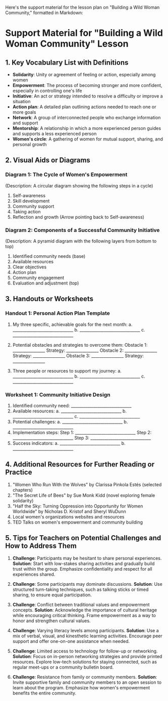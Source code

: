 Here's the support material for the lesson plan on "Building a Wild Woman Community," formatted in Markdown:

# Support Material for "Building a Wild Woman Community" Lesson

## 1. Key Vocabulary List with Definitions

- **Solidarity**: Unity or agreement of feeling or action, especially among women
- **Empowerment**: The process of becoming stronger and more confident, especially in controlling one's life
- **Initiative**: An act or strategy intended to resolve a difficulty or improve a situation
- **Action plan**: A detailed plan outlining actions needed to reach one or more goals
- **Network**: A group of interconnected people who exchange information and support
- **Mentorship**: A relationship in which a more experienced person guides and supports a less experienced person
- **Women's circle**: A gathering of women for mutual support, sharing, and personal growth

## 2. Visual Aids or Diagrams

### Diagram 1: The Cycle of Women's Empowerment
(Description: A circular diagram showing the following steps in a cycle)
1. Self-awareness
2. Skill development
3. Community support
4. Taking action
5. Reflection and growth
(Arrow pointing back to Self-awareness)

### Diagram 2: Components of a Successful Community Initiative
(Description: A pyramid diagram with the following layers from bottom to top)
1. Identified community needs (base)
2. Available resources
3. Clear objectives
4. Action plan
5. Community engagement
6. Evaluation and adjustment (top)

## 3. Handouts or Worksheets

### Handout 1: Personal Action Plan Template

1. My three specific, achievable goals for the next month:
   a. ______________________________
   b. ______________________________
   c. ______________________________

2. Potential obstacles and strategies to overcome them:
   Obstacle 1: ________________ Strategy: ________________
   Obstacle 2: ________________ Strategy: ________________
   Obstacle 3: ________________ Strategy: ________________

3. Three people or resources to support my journey:
   a. ______________________________
   b. ______________________________
   c. ______________________________

### Worksheet 1: Community Initiative Design

1. Identified community need: ______________________________
2. Available resources:
   a. ______________________________
   b. ______________________________
   c. ______________________________
3. Potential challenges:
   a. ______________________________
   b. ______________________________
4. Implementation steps:
   Step 1: ______________________________
   Step 2: ______________________________
   Step 3: ______________________________
5. Success indicators:
   a. ______________________________
   b. ______________________________

## 4. Additional Resources for Further Reading or Practice

1. "Women Who Run With the Wolves" by Clarissa Pinkola Estés (selected chapters)
2. "The Secret Life of Bees" by Sue Monk Kidd (novel exploring female solidarity)
3. "Half the Sky: Turning Oppression into Opportunity for Women Worldwide" by Nicholas D. Kristof and Sheryl WuDunn
4. Local women's organizations websites and resources
5. TED Talks on women's empowerment and community building

## 5. Tips for Teachers on Potential Challenges and How to Address Them

1. **Challenge**: Participants may be hesitant to share personal experiences.
   **Solution**: Start with low-stakes sharing activities and gradually build trust within the group. Emphasize confidentiality and respect for all experiences shared.

2. **Challenge**: Some participants may dominate discussions.
   **Solution**: Use structured turn-taking techniques, such as talking sticks or timed sharing, to ensure equal participation.

3. **Challenge**: Conflict between traditional values and empowerment concepts.
   **Solution**: Acknowledge the importance of cultural heritage while encouraging critical thinking. Frame empowerment as a way to honor and strengthen cultural values.

4. **Challenge**: Varying literacy levels among participants.
   **Solution**: Use a mix of verbal, visual, and kinesthetic learning activities. Encourage peer support and offer one-on-one assistance when needed.

5. **Challenge**: Limited access to technology for follow-up or networking.
   **Solution**: Focus on in-person networking strategies and provide printed resources. Explore low-tech solutions for staying connected, such as regular meet-ups or a community bulletin board.

6. **Challenge**: Resistance from family or community members.
   **Solution**: Invite supportive family and community members to an open session to learn about the program. Emphasize how women's empowerment benefits the entire community.